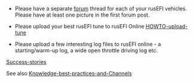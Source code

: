 * Please have a separate [forum](https://rusefi.com/forum) thread for each of your rusEFI vehicles. Please have at least one picture in the first forum post.

* Please upload your best rusEFI tune to rusEFI Online [HOWTO-upload-tune](HOWTO-upload-tune.md)

* Please upload a few interesting log files to rusEFI online - a starting/warm-up log, a wide open throttle driving log etc.


[Success-stories](Success-stories)

See also [Knowledge-best-practices-and-Channels](Knowledge-best-practices-and-Channels)
